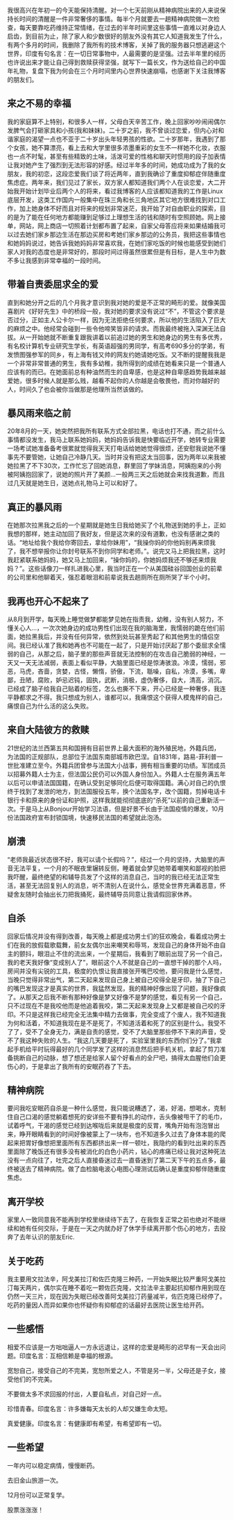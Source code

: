 我很高兴在年初一的今天能保持清醒。对一个七天前刚从精神病院出来的人来说保持长时间的清醒是一件非常奢侈的事情。每半个月就要去一趟精神病院做一次检查，每天要靠吃药维持正常情绪，在过去的半年时间里这些事情一直难以对身边人启齿，到目前为止，除了家人和少数很好的朋友外没有其它人知道我发生了什么，有两个多月的时间，我删除了我所有的技术博客，关掉了我的服务器只想逃避这个世界，印度有句名言：在一切日常事物中，人最需要的是坚强。过去半年里的经历也许说出来才能让自己得到救赎获得坚强，就写下一篇长文，作为送给自己的中国年礼物，复盘下我为何会在三个月时间里内心世界快速崩塌，也感谢下关注我博客的朋友们。

## 来之不易的幸福

我的家庭算不上特别，和很多人一样，父母白天辛苦工作，晚上回家吵吵闹闹偶尔发脾气会打砸家具和小孩(我和妹妹)。二十岁之前，我不曾谈过恋爱，但内心对和谐家庭的渴望一点也不亚于二十岁出头年轻男孩的性欲。二十岁那年，我遇到了那个女孩，她不算漂亮，看上去和大学里很多浓墨重彩的女生不一样她不化妆，衣服也一点不时髦，甚至有些精致的土味，活泼可爱的性格和聊天时惯用的段子加表情让我对她产生了强烈到无法形容的好感。经过半年多的时间，她成功成为了我的女朋友，我的初恋，这段恋爱我们谈了将近两年，直到我确诊了重度抑郁症伴随重度焦虑症。两年来，我们见过了家长，双方家人都知道我们两个人在谈恋爱，大二开始我开始计划毕业后两个人的将来，看过我博客的人应该都知道我的工作是Linux底层开发，这类工作国内一般集中在珠三角和长三角地区其它地方很难找到对口工作，加上她身体不好而且对将来的规划非常迷茫，我开始了对自由职业的探索，目的是为了能在任何地方都能赚到足够过上理想生活的钱和随时有空照顾她。网上接单，网站，网上商店一切照着计划都布置了起来，自家父母答应将来如果结婚我可以过去她们家乡那边生活在那边买房和考她们家乡那边的公务员，我把这些事情也和她妈妈说过，她告诉我她妈妈非常喜欢我，在她们家吃饭的时候也能感受到她们家人对我的态度也是非常好的，那段时间过得虽然很累但是有目标，是人生中为数不多让我感到非常幸福的一段时间。

## 带着自责委屈求全的爱

直到和她分开之后的几个月我才意识到我对她的爱是不正常的畸形的爱。就像美国喜剧片《好好先生》中的桥段一般，我对她的要求没有说过“不”，不管这个要求是否过分，正如主人公卡尔一样，因为无法拒绝任何要求，所以他的生活陷入了巨大的麻烦之中。他经常会碰到一些令他啼笑皆非的请求。而我最终被拖入深渊无法自拔。从一开始她就不断重复跟我讲着以前追过她的男生和她身边的男生有多优秀，有名校计算机专业研究生学长，有英语超强的男同学，有高考690多分的学弟，有发愤图强参军的同乡，有上海有钱又帅的网友约她请她吃饭。又不断的提醒我我是一个非常非常普通的男生，我有多幼稚，我所得到的成绩在她看来只是一个普通人应该有的而已。在她面前总有种油然而生的自卑感，也是这种自卑感趋势我越来越爱她，很多时候人就是那么贱，越看不起你的人你越是会敬畏他，而对你越好的人，时间久了也会被你当做那是他理所当然该做的。

## 暴风雨来临之前

20年8月的一天，她突然把我所有联系方式全部拉黑，电话也打不通，而之前什么事情都没发生，我马上联系她妈妈，她妈妈告诉我是快要临近开学，她转专业需要一场考试她准备备考很累就觉得我天天打电话给她她觉得很烦，还安慰我说她不懂事先不要管她，让她自己冷静几天。当时并没有把这太当回事，因为两年以来我被她拉黑了不下30次，工作忙忘了回她消息，群里回了学妹消息，阿姨抱来的小狗被阿姨抱回家了，说她的照片开了美颜...一般两三天之后她就会来找我道歉，而且过几天就是她生日，送她点礼物马上可以和好了。

## 真正的暴风雨

在她那次拉黑我之后的一个星期就是她生日我给她买了个礼物送到她的手上，正如我想的那样，她主动加回了我好友，但是这次来的没有道歉，也没有感谢之类的话。“地址给我个我给你寄回去，拿给你妹用”，“我操你妈的你他妈别再来烦我了，我不想举报你让你封号联系不到你同学和老师。”。说完又马上把我拉黑，这时我赶紧联系她妈妈，她又马上加回来，“操你妈的，你她妈烦我还不够还来烦我妈？”。这些话像刀一样扎进我心里，我当时正在一个从美国硅谷回国创业的前辈的公司里和他聊着天，强忍着眼泪和前辈说我去趟厕所在厕所哭了半个小时。

## 我再也开心不起来了

从8月到开学，每天晚上睡觉做梦都能梦见她在指责我，幼稚，没有别人努力，不懂关心人...，一次次她身边的成功男性们出现在我的脑海里，我懦弱的跪在他们前面，她拉黑我后，并没有任何异常，依然到处玩甚至秀起了和其他男生的情侣空间。我已经认准了我和她再也不可能在一起了，只是开始讨厌起了那个委屈求全懦弱的自己，从那之后，脑子里的那些声音就无法控制的在攻击自己脆弱的神经，一天又一天无法减弱，表面上看似平静，大脑里面已经是惊涛骇浪。冷漠，懦弱，邪恶，马虎，吝啬，贪婪，古怪，懒惰，骄傲，下流，聒噪，自私，冷漠，多嘴，卑鄙，丑陋，腐败，妒忌迟钝，固执，武断，消极，虚伪奢侈，自大，清高，消沉。已经成了脑子给我自己贴着的标签，怎么也撕不下来，开心已经是一种奢侈，我连平静都求之不得。我只想成为别人，谁都可以，我痛恨这个获得人模鬼样的自己，痛恨自己为什么活的这么失败。

## 来自大陆彼方的救赎

21世纪的法兰西第五共和国拥有目前世界上最大面积的海外殖民地，外籍兵团，为法国的正规部队，总部位于法国东南部城市欧巴涅。自1831年，路易-菲利普一世批准建立至今。外籍兵团曾参与法国大小战事，拥有相当重要的功绩。军团成员以招募外籍人士为主，但法国公民仍可以外国人身份加入。外籍人士在服务满五年以后可以申请法国国籍，在确认受到足够同化后便可取得国籍。满心对自己的仇恨终于找到了发泄的地方，到法国服役五年，换个法国名字，改个国籍，剪掉电话卡银行卡和原来的身份证和护照，这样我就能彻彻底底的“杀死”以前的自己重新活一次。于是马上从Bonjour开始学习法语，但是好景不长由于法国疫情的爆发，10月份法国政府宣布封锁国境，快速移民法国的希望就此泡汤。

## 崩溃

“老师我最近状态很不好，我可以请个长假吗？”，经过一个月的坚持，大脑里的声音无法平复，一个月的不眠夜里辗转反侧，睡着就会梦见她带着嘲笑和鄙视的脸把我吓醒，最终绝望的和辅导员发了个这样的消息自己，当时的我已经无法正常生活，甚至无法回复别人的消息，听不清别人在说什么，感觉全世界充满着恶意，怀疑舍友随时会抽出长刀把我捅死，最终辅导员同意让我请假回家休养。

## 自杀

回家后情况并没有得到改善，每天晚上都是成功男士们的狂欢晚会，看着成功男士们在我的放假载歌载舞，前女友偶尔出来嘲笑和辱骂，发现自己的身体开始不由自主的颤抖，眼泪止不住的流出来，一个星期后，我看到了眼前出现了另一个自己，我的老天我好像“变成别人了”，眼前这个人不就是自己的一直想干掉的那个人吗，房间并没有尖锐的工具，极度的仇恨让我直接张开嘴巴咬他，要问我是什么感觉，当晚只觉得非常出气，第二天起来发现自己身上被自己咬得全是牙印，抽了下自己的嘴巴发现这才是真实的世界，我猛然发现，我的精神好像出现了问题，我好像疯了。从那天之后我不断有那种好像是梦又好像不是梦的感觉，看见有另一个自己，只不过现在不是我咬他而是他追着我咬，第二天起来发现身上又都是被自己咬的牙印。不只是这样我已经完全无法集中精力去做事，完全变成了个废人，我不知道我为何和活着，不知道我现在是不是死了，不知道活着和死了的区别是什么。我受不了了，受不了全身无力，满是自责的感觉，受不了大脑里那些停不下来的声音，受不了我这种失败的人生。“我这几天要是死了，实验室里我的东西你们分了。”我拿起手机给平时玩得最好的几个同学发了这样的消息然后把手机关机，拿起了剪刀准备挑断自己的动脉，想了想还是给家人留个好看点的全尸吧，搞得太血腥他们会更伤心的，于是拿出了我所有的安眠药吞了下去。

## 精神病院

要问我吃安眠药自杀是一种什么感觉，我只能说糟透了，渴，好渴，想喝水，克制住自己口渴的感觉躺着想死的安详些不要有挣扎的动作，舌头像被甩干了的毛巾，试着呼气，干渴的感觉已经到达喉咙后来就是极度的反胃，嘴角开始有泡泡冒出来，睁开眼睛看到的时间好像被蒙上了一块布，也不知道多久过去了身体本能的爬起来把胃好像想把里面所有东西都挤出来一样一顿吐，我隐约的看到吐出来的东西里面除了晚饭还有很多没有被消化的白色小药片，钻心的疼痛已经让我对这种死法没有一点向往了，吐完之后人直接昏迷过去一直昏迷到了第二天下午的五点多，最终被送去了精神病院。做了血检脑电波心电图心理测试后确认是重度抑郁伴随重度焦虑。

## 离开学校

家里人一致同意我不能再到学校里继续待下去了，在我恢复正常之前也绝对不能继续和她有任何交际，于是在一天之内就办好了休学手续离开那个伤心的地方，去投奔了去年认识的朋友Eric.

## 关于吃药

我主要用文拉法辛，阿戈美拉汀和佐匹克隆三种药，一开始失眠比较严重阿戈美拉汀每天两片，偶尔实在睡不着吃一颗佐匹克隆，文拉法辛主要起抗抑郁作用到现在仍然一天三片，现在因为失眠已经改善阿戈美拉汀药量减半，佐匹克隆已经停了。吃药的量因人而异如果你也怀疑你有抑郁症的话最好去医院让医生给开药。

## 一些感悟

相爱不应该是一方咄咄逼人一方永远退让，这样的恋爱是畸形的迟早有一天会出问题。印度名言：互相信赖是幸福的根源。

宽恕自己，接受自己的不完美，宽恕所爱之人，不管是另一半，父母还是子女，接受他们的不完美。

不要做太多不求回报的付出，人要自私点，对自己好一点。

珍惜青春。印度名言：许多嫌每天太长的人却又嫌生命太短。

真爱健康。印度名言：有健康即有希望，有希望即有一切。

## 一些希望

一年内可以稳定病情，慢慢断药。

去旧金山旅游一次。

12月份可以正常复学。

股票涨涨涨！